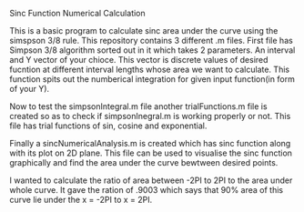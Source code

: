 Sinc Function Numerical Calculation 

This is a basic program to calculate sinc area under the curve using the simspson 3/8 rule.
This repository contains 3 different .m files.
First file has Simpson 3/8 algorithm sorted out in it which takes 2 parameters. An interval and Y vector of your chioce. This vector is discrete values of desired fucntion at different interval lengths whose area we want to calculate. 
This function spits out the numberical integration for given input function(in form of your Y). 

Now to test the simpsonIntegral.m file another trialFunctions.m file is created so as to check if simpsonInegral.m is working properly or not.
This file has trial functions of sin, cosine and exponential.

Finally a sincNumericalAnalysis.m is created which has sinc function along with its plot on 2D plane. This file can be used to visualise the sinc function graphically and find the area under the curve bewtween desired points.

I wanted to calculate the ratio of area between -2PI to 2PI to the area under whole curve. It gave the ration of .9003 which says that 90% area of this curve lie under the x = -2PI to x = 2PI.


